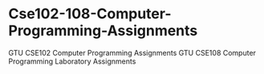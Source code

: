 # Cse102-108-Computer-Programming-Assignments
GTU CSE102 Computer Programming Assignments 
GTU CSE108 Computer Programming Laboratory Assignments
